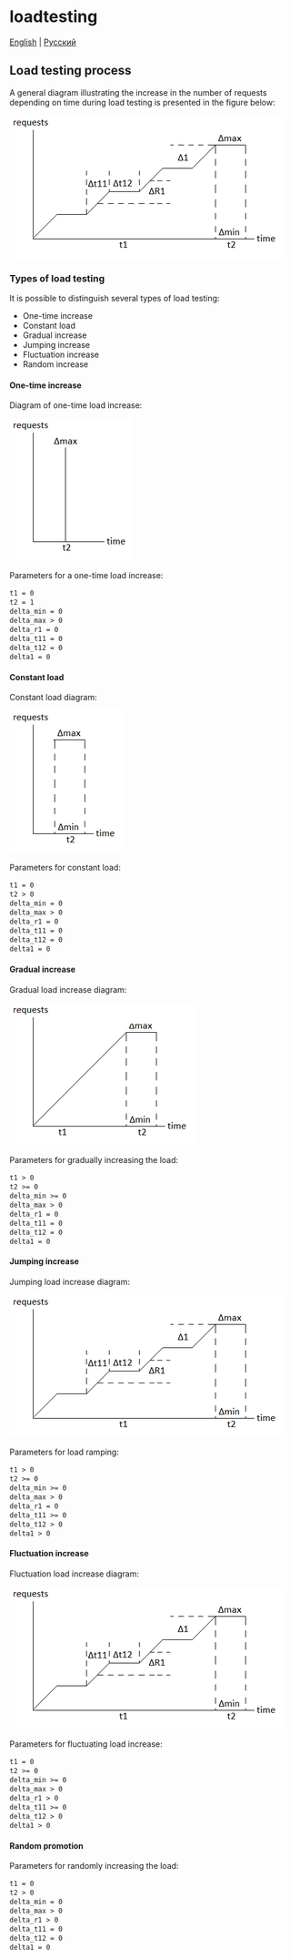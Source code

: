 # loadtesting

[English](README.md) | [Русский](README.ru.md)

## Load testing process

A general diagram illustrating the increase in the number of requests depending on time during load testing is presented in the figure below:

![loadtesting-increasing-time-diagram](../docs/img/loadtesting-increasing-time-diagram.png)

### Types of load testing

It is possible to distinguish several types of load testing:
- One-time increase
- Constant load
- Gradual increase
- Jumping increase
- Fluctuation increase
- Random increase

#### One-time increase

Diagram of one-time load increase:

![loadtesting-time-diagram-onetime](../docs/img/loadtesting-time-diagram-onetime.png)

Parameters for a one-time load increase:

```
t1 = 0
t2 = 1
delta_min = 0
delta_max > 0
delta_r1 = 0
delta_t11 = 0
delta_t12 = 0
delta1 = 0
```

#### Constant load

Constant load diagram:

![loadtesting-time-diagram-constant](../docs/img/loadtesting-time-diagram-constant.png)

Parameters for constant load:

```
t1 = 0
t2 > 0
delta_min = 0
delta_max > 0
delta_r1 = 0
delta_t11 = 0
delta_t12 = 0
delta1 = 0
```

#### Gradual increase

Gradual load increase diagram:

![loadtesting-time-diagram-gradual](../docs/img/loadtesting-time-diagram-gradual.png)

Parameters for gradually increasing the load:

```
t1 > 0
t2 >= 0
delta_min >= 0
delta_max > 0
delta_r1 = 0
delta_t11 = 0
delta_t12 = 0
delta1 = 0
```
#### Jumping increase

Jumping load increase diagram:

![loadtesting-increasing-time-diagram](../docs/img/loadtesting-increasing-time-diagram.png)

Parameters for load ramping:

```
t1 > 0
t2 >= 0
delta_min >= 0
delta_max > 0
delta_r1 = 0
delta_t11 >= 0
delta_t12 > 0
delta1 > 0
```

#### Fluctuation increase

Fluctuation load increase diagram:

![loadtesting-increasing-time-diagram](../docs/img/loadtesting-increasing-time-diagram.png)

Parameters for fluctuating load increase:

```
t1 = 0
t2 >= 0
delta_min >= 0
delta_max > 0
delta_r1 > 0
delta_t11 >= 0
delta_t12 > 0
delta1 > 0
```

#### Random promotion

Parameters for randomly increasing the load:

```
t1 = 0
t2 > 0
delta_min = 0
delta_max > 0
delta_r1 > 0
delta_t11 = 0
delta_t12 = 0
delta1 = 0
```
